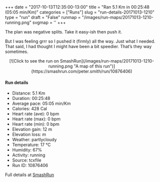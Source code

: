 +++
date = "2017-10-13T12:35:00-13:00"
title = "Ran 5.1 Km in 00:25:48 (05:05 min/Km)"
categories = ["Runs"]
slug = "run-details-20171013-1210"
type = "run"
draft = "False"
runmap = "/images/run-maps/20171013-1210-running.png"
svgmap = '<polyline points="0 57, 1 60, 1 63, 2 65, 2 65, 3 65, 8 61, 10 59, 13 56, 14 55, 16 53, 19 49, 20 49, 20 48, 22 47, 23 46, 25 45, 27 44, 29 43, 31 42, 36 41, 40 42, 41 42, 46 44, 47 45, 49 43, 51 40, 53 39, 53 38, 54 37, 54 37, 55 36, 56 35, 65 35, 78 36, 86 37, 89 38, 91 39, 95 43, 100 47, 92 39, 90 38, 87 37, 83 36, 82 36, 72 35, 66 35, 61 35, 54 35, 53 36, 52 38, 48 43, 47 44, 44 43, 38 40, 35 40, 31 41, 26 44, 23 45, 20 46, 19 47, 16 51">'
+++

The plan was negative splits. Take it easy-ish then push it. 

But I was feeling grrr so I pushed it (firmly) all the way. Just what I needed. That said, I had thought I might have been a bit speedier. That’s they way sometimes. 

<!--more-->

<center>
[![Click to see the run on SmashRun](/images/run-maps/20171013-1210-running.png "A map of this run")](https://smashrun.com/peter.smith/run/10876406)
</center>

#### Run details

* Distance: 5.1 Km
* Duration: 00:25:48
* Average pace: 05:05 min/Km
* Calories: 428 Cal
* Heart rate (ave): 0 bpm
* Heart rate (max): 0 bpm
* Heart rate (min): 0 bpm
* Elevation gain: 12 m
* Elevation loss:  m
* Weather: partlycloudy
* Temperature: 17 &deg;C
* Humidity: 67%
* Activity: running
* Source: tcxfile
* Run ID: 10876406

Full details at [SmashRun](https://smashrun.com/peter.smith/run/10876406)